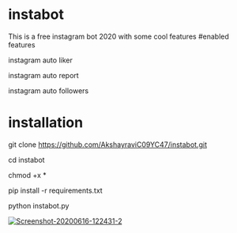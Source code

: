 # instabot
This is a free instagram bot 2020 with some cool features
#enabled features

instagram auto liker 

instagram auto report

instagram auto followers

# installation

git clone https://github.com/AkshayraviC09YC47/instabot.git

cd instabot

chmod +x *

pip install -r requirements.txt

python instabot.py


<a href="https://ibb.co/pJ20Gys"><img src="https://i.ibb.co/4PWm9dD/Screenshot-20200616-122431-2.png" alt="Screenshot-20200616-122431-2" border="0"></a>

